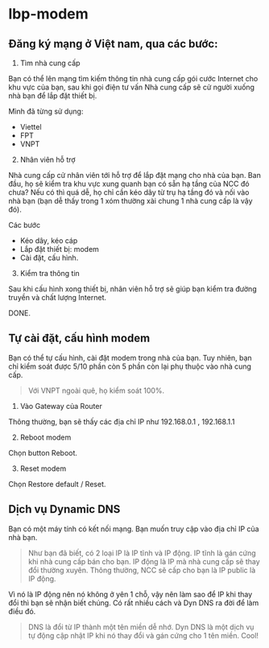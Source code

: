 # lbp-modem

## Đăng ký mạng ở Việt nam, qua các bước:

1. Tìm nhà cung cấp

Bạn có thể lên mạng tìm kiếm thông tin nhà cung cấp gói cước Internet cho khu vực của bạn, sau khi gọi điện tư vấn Nhà cung cấp sẽ cử người xuống nhà bạn để lắp đặt thiết bị.

Mình đã từng sử dụng:
- Viettel
- FPT
- VNPT

2. Nhân viên hỗ trợ

Nhà cung cấp cử nhân viên tới hỗ trợ để lắp đặt mạng cho nhà của bạn. Ban đầu, họ sẽ kiểm tra khu vực xung quanh bạn có sẵn hạ tầng của NCC đó chưa? Nếu có thì quá dễ, họ chỉ cần kéo dây từ trụ hạ tầng đó và nối vào nhà bạn (bạn dễ thấy trong 1 xóm thường xài chung 1 nhà cung cấp là vậy đó).

Các bước
- Kéo dây, kéo cáp
- Lắp đặt thiết bị: modem
- Cài đặt, cấu hình.

3. Kiểm tra thông tin

Sau khi cấu hình xong thiết bị, nhân viên hỗ trợ sẽ giúp bạn kiểm tra đường truyền và chất lượng Internet.

DONE.

## Tự cài đặt, cấu hình modem

Bạn có thể tự cấu hình, cài đặt modem trong nhà của bạn. Tuy nhiên, bạn chỉ kiểm soát được 5/10 phần còn 5 phần còn lại phụ thuộc vào nhà cung cấp.

> Với VNPT ngoài quê, họ kiểm soát 100%.

1. Vào Gateway của Router

Thông thường, bạn sẽ thấy các địa chỉ IP như 192.168.0.1 , 192.168.1.1

2. Reboot modem

Chọn button Reboot.

3. Reset modem

Chọn Restore default / Reset.

## Dịch vụ Dynamic DNS

Bạn có một máy tính có kết nối mạng. Bạn muốn truy cập vào địa chỉ IP của nhà bạn.

> Như bạn đã biết, có 2 loại IP là IP tĩnh và IP động. IP tĩnh là gán cứng khi nhà cung cấp bán cho bạn. IP động là IP mà nhà cung cấp sẽ thay đổi thường xuyên. Thông thường, NCC sẽ cấp cho bạn là IP public là IP động.

Vì nó là IP động nên nó không ở yên 1 chỗ, vậy nên làm sao để IP khi thay đổi thì bạn sẽ nhận biết chúng. Có rất nhiều cách và Dyn DNS ra đời để làm điều đó.

> DNS là đổi từ IP thành một tên miền dễ nhớ. Dyn DNS là một dịch vụ tự động cập nhật IP khi nó thay đổi và gán cứng cho 1 tên miền. Cool!